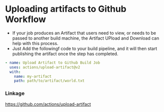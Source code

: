 # Uploading artifacts to Github Workflow
- If your job produces an Artifact that users need to view, or needs to be passed to another build machine, the Artifact UPload and Download can help with this process.
- Just Add the followingf code to your build pipeline, and it will then start publishing the artifact once the step has completed.

```yaml
- name: Upload Artifact to Github Build Job
  uses: actions/upload-artifact@v2
  with:
    name: my-artifact
    path: path/to/artifact/world.txt
```
### Linkage
https://github.com/actions/upload-artifact